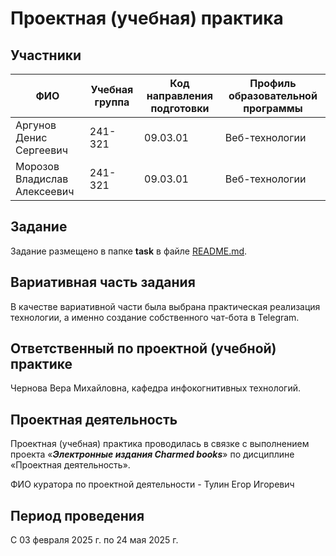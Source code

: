 # Проектная (учебная) практика

## Участники

| ФИО | Учебная группа | Код направления подготовки | Профиль образовательной программы |
|-|-|-|-|
| Аргунов Денис Сергеевич |241-321|09.03.01|Веб-технологии|
| Морозов Владислав Алексеевич |241-321|09.03.01|Веб-технологии|

## Задание

Задание размещено в папке **task** в файле [README.md](task/README.md).

## Вариативная часть задания

В качестве вариативной части была выбрана практическая реализация технологии, а именно создание собственного чат-бота в Telegram.

## Ответственный по проектной (учебной) практике

  Чернова Вера Михайловна, кафедра инфокогнитивных технологий.

## Проектная деятельность

Проектная (учебная) практика проводилась в связке с выполнением проекта «***Электронные издания Charmed books***» по дисциплине «Проектная деятельность».

ФИО куратора по проектной деятельности - Тулин Егор Игоревич

## Период проведения

С 03 февраля 2025 г. по 24 мая 2025 г.

